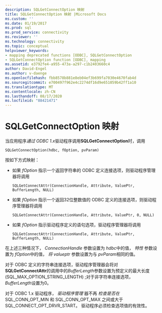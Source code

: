 ```yaml
---
description: SQLGetConnectOption 映射
title: SQLGetConnectOption 映射 |Microsoft Docs
ms.custom: ''
ms.date: 01/19/2017
ms.prod: sql
ms.prod_service: connectivity
ms.reviewer: ''
ms.technology: connectivity
ms.topic: conceptual
helpviewer_keywords:
- mapping deprecated functions [ODBC], SQLGetConnectOption
- SQLGetConnectOption function [ODBC], mapping
ms.assetid: e3792fe4-a955-473a-a297-c1b2403660c4
author: David-Engel
ms.author: v-daenge
ms.openlocfilehash: fbb8578b881e8eb04ef3b699fa7030e4670fab4d
ms.sourcegitcommit: e700497f962e4c2274df16d9e651059b42ff1a10
ms.translationtype: MT
ms.contentlocale: zh-CN
ms.lasthandoff: 08/17/2020
ms.locfileid: "88421471"
---
```

# <a name="sqlgetconnectoption-mapping"></a>SQLGetConnectOption 映射
当应用程序*通过 ODBC 1.x*驱动程序调用**SQLGetConnectOption**时，调用  
  
```  
SQLGetConnectOption(hdbc, fOption, pvParam)   
```  
  
 按如下方式映射：  
  
-   如果 *fOption* 指示一个返回字符串的 ODBC 定义连接选项，则驱动程序管理器将调用  
  
    ```  
    SQLGetConnectAttr(ConnectionHandle, Attribute, ValuePtr, BufferLength, NULL)  
    ```  
  
-   如果 *fOption* 指示一个返回32位整数值的 ODBC 定义的连接选项，则驱动程序管理器将调用  
  
    ```  
    SQLGetConnectAttr(ConnectionHandle, Attribute, ValuePtr, 0, NULL)  
    ```  
  
-   如果 *fOption* 指示驱动程序定义的语句选项，驱动程序管理器将调用  
  
    ```  
    SQLGetConnectAttr(ConnectionHandle, Attribute, ValuePtr, BufferLength, NULL)  
    ```  
  
 在上述三种情况下， *ConnectionHandle* 参数设置为 *hdbc*中的值， *特性* 参数设置为 *fOption*中的值， *将 valueptr* 参数设置为与 *pvParam*相同的值。  
  
 对于 ODBC 定义的字符串连接选项，驱动程序管理器会将对**SQLGetConnectAttr**的调用中的*BufferLength*参数设置为预定义的最大长度 (SQL_MAX_OPTION_STRING_LENGTH) ;对于非字符串连接选项， *BufferLength*设置为0。  
  
 对于 ODBC 1.x 驱动程序， *驱动程序管理* 器不再 *检查是否在* SQL_CONN_OPT_MIN 和 SQL_CONN_OPT_MAX 之间或大于 SQL_CONNECT_OPT_DRVR_START。 驱动程序必须检查选项值的有效性。
